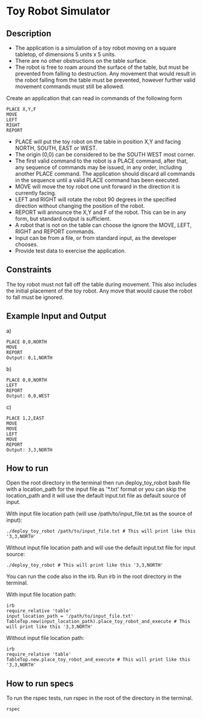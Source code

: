 # Toy Robot Simulator

## Description
- The application is a simulation of a toy robot moving on a square tabletop, of dimensions 5 units x 5 units.
- There are no other obstructions on the table surface.
- The robot is free to roam around the surface of the table, but must be prevented from falling to destruction. Any movement
that would result in the robot falling from the table must be prevented, however further valid movement commands must still
be allowed.

Create an application that can read in commands of the following form

    PLACE X,Y,F
    MOVE
    LEFT
    RIGHT
    REPORT

- PLACE will put the toy robot on the table in position X,Y and facing NORTH, SOUTH, EAST or WEST.
- The origin (0,0) can be considered to be the SOUTH WEST most corner.
- The first valid command to the robot is a PLACE command, after that, any sequence of commands may be issued, in any order, including another PLACE command. The application should discard all commands in the sequence until a valid PLACE command has been executed.
- MOVE will move the toy robot one unit forward in the direction it is currently facing.
- LEFT and RIGHT will rotate the robot 90 degrees in the specified direction without changing the position of the robot.
- REPORT will announce the X,Y and F of the robot. This can be in any form, but standard output is sufficient.
- A robot that is not on the table can choose the ignore the MOVE, LEFT, RIGHT and REPORT commands.
- Input can be from a file, or from standard input, as the developer chooses.
- Provide test data to exercise the application.

## Constraints

The toy robot must not fall off the table during movement. This also includes the initial placement of the toy robot.
Any move that would cause the robot to fall must be ignored.

## Example Input and Output

a)

    PLACE 0,0,NORTH
    MOVE
    REPORT
    Output: 0,1,NORTH

b)

    PLACE 0,0,NORTH
    LEFT
    REPORT
    Output: 0,0,WEST

c)

    PLACE 1,2,EAST
    MOVE
    MOVE
    LEFT
    MOVE
    REPORT
    Output: 3,3,NORTH

## How to run

Open the root directory in the terminal then run deploy_toy_robot bash file with a location_path for the input file as '*.txt' format or you can skip the location_path and it will use the default input.txt file as default source of input.

With input file location path (will use /path/to/input_file.txt as the source of input):

    ./deploy_toy_robot /path/to/input_file.txt # This will print like this '3,3,NORTH'

Without input file location path and will use the default input.txt file for input source:

    ./deploy_toy_robot # This will print like this '3,3,NORTH'


You can run the code also in the irb. Run irb in the root directory in the terminal.

With input file location path:

    irb
    require_relative 'table'
    input_location_path = '/path/to/input_file.txt'
    TableTop.new(input_location_path).place_toy_robot_and_execute # This will print like this '3,3,NORTH'

Without input file location path:

    irb
    require_relative 'table'
    TableTop.new.place_toy_robot_and_execute # This will print like this '3,3,NORTH'

## How to run specs

To run the rspec tests, run rspec in the root of the directory in the terminal.

    rspec
